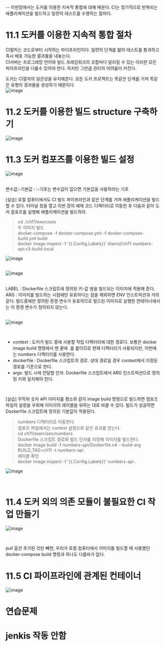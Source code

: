 -- 이번장에서는 도커를 이용한 지속적 통합에 대해 배운다. CI는 정기적으로 반복되는 애플리케이션을 빌드하고 일련의 테스트를 수행하는 절차다.<br>


# 11.1 도커를 이용한 지속적 통합 절차
CI절차는 코드로부터 시작하는 파이프라인이다. 일련의 단계를 밟아 테스트를 통과하고 즉시 배포 가능한 결과물을 내놓는다.<br>
CI서버는 프로그래밍 언어와 빌드 프레임워크의 조합마다 달라질 수 있는 이러한 모든 파이프라인을 다룰수 있어야 한다. 하지만 그만큼 관리의 어려움이 커진다.<br>

도커는 CI절차의 일관성을 유지해준다. 모든 도커 프로젝트는 똑같은 단계를 거쳐 똑같은 유형의 경과물을 생성하기 때문이다.<br>
![image](https://github.com/user-attachments/assets/2d4f48f0-3dc1-47ed-8e54-6c260a6fa580)
<br>


# 11.2 도커를 이용한 빌드 structure 구축하기

![image](https://github.com/user-attachments/assets/6c097bb2-9619-41a2-a193-60253b9d7e33)



# 11.3 도커 컴포즈를 이용한 빌드 설정

![image](https://github.com/user-attachments/assets/4f6d8f8a-95d2-4b50-a752-75bd3f976794)

<br>
변수값:-기본값 : :-기호는 변수값이 없으면 기본값을 사용하라는 기호<br>

[실습] 로컬 컴퓨터에서도 CI 빌드 파이프라인과 같은 단계를 거쳐 애플리케이션을 빌드할 수 있다. 터미널 창을 열고 이번 장의 예제 코드 디렉터리로 이동한 후 다음과 같이 도커 컴포즈를 실행해 애플리케이션을 빌드하라.<br>

> cd ./ch11/exercises<br>
> 두 이미지 빌드<br>
> docker-compose -f docker-compose.yml -f docker-compose-build.yml build<br>
> docker image inspect -f '{{.Config.Labels}}' diamol/ch11-numbers-api:v3-build-local<br>

![image](https://github.com/user-attachments/assets/4fd7c4ff-27ca-4ae2-a8c2-ddc73949aa20)
<br>
<br>

![image](https://github.com/user-attachments/assets/3258c8ac-2c20-4344-ad2e-eae1dec12e00)

<br>
LABEL : Dockerfile 스크립트에 정의된 키-값 쌍을 빌드되는 이미지에 적용해 준다.
ARG : 이미지를 빌드하는 시점에만 유효하다는 점을 제외하면 ENV 인스트럭션과 거의 같다. 빌드중에만 정의된 환경 변수가 유효하므로 빌드된 이미지로 실행한 컨테이너에서는 이 환경 변수가 정의되지 않는다.<br>
<br>

![image](https://github.com/user-attachments/assets/d225d023-eee6-4d55-a43c-ab8ebac1cac4)

<br>
<ul>
  <li>context : 도커가 빌드 중에 사용할 작업 디렉터리에 대한 경로다. 보통은 docker image build 명령에서 맨 끝에 .를 붙이므로 현재 디렉터리가 사용되지만, 이번에는 numbers 디렉터리를 사용한다.</li>
  <li>dockerfile : Dockerfile 스크립트의 경로. 상대 경로일 경우 context에서 지정된 경로를 기준으로 한다.</li>
  <li>args: 빌드 시에 전달할 인자. Dockerfile 스크립트에서 ARG 인스트럭션으로 정의된 키와 일치해야 한다.</li>
</ul>
<br>

[실습] 무작위 숫자 API 이미지를 평소와 같이 image build 명령으로 빌드하면 컴포즈 파일의 설정을 우회해 이미지의 레이블을 위하는 대로 바꿀 수 있다. 빌드가 성공하면 Dockerfile 스크립트에 정의된 기본값이 적용된다.<br>

> numbers 디렉터리로 이동한다.<br>
> 컴포즈 파일에서는 context 설정으로 같은 효과를 얻는다.<br>
> cd ch11/exercises/numbers<br>
> Dockerfile 스크립트 경로와 빌드 인자를 지정해 이미지를 빌드한다.<br>
> docker image build -f numbers-api/Dockerfile.v4 --build-arg BUILD_TAG=ch11 -t numbers-api . <br>
> 레이블 확인<br>
> docker image inspect -f '{{.Config.Labels}}' numbers-api .<br>

![image](https://github.com/user-attachments/assets/8041c921-3f55-4720-a167-264e164221fc)

<br>

# 11.4 도커 외의 의존 모듈이 불필요한 CI 작업 만들기

![image](https://github.com/user-attachments/assets/b774ba7f-fe45-42d5-aa1c-49c2f09bf0d6)

<br>

pull 옵션 추가된 것만 빼면, 우리가 로컬 컴퓨터에서 이미지를 빌드할 때 사용했던 docker-compose build 명령과 하나도 다를바가 없다.

# 11.5 CI 파이프라인에 관계된 컨테이너

![image](https://github.com/user-attachments/assets/a2d7716a-cb2e-41f9-bc6d-d9f27929f9c9)



# 연습문제


# jenkis 작동 안함
